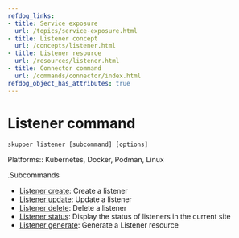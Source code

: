 ```yaml
---
refdog_links:
- title: Service exposure
  url: /topics/service-exposure.html
- title: Listener concept
  url: /concepts/listener.html
- title: Listener resource
  url: /resources/listener.html
- title: Connector command
  url: /commands/connector/index.html
refdog_object_has_attributes: true
---
```


# Listener command

```shell
skupper listener [subcommand] [options]
```

Platforms:: Kubernetes, Docker, Podman, Linux


.Subcommands

- [Listener create]({{site_prefix}}/commands/listener/create.html): Create a listener
- [Listener update]({{site_prefix}}/commands/listener/update.html): Update a listener
- [Listener delete]({{site_prefix}}/commands/listener/delete.html): Delete a listener
- [Listener status]({{site_prefix}}/commands/listener/status.html): Display the status of listeners in the current site
- [Listener generate]({{site_prefix}}/commands/listener/generate.html): Generate a Listener resource
